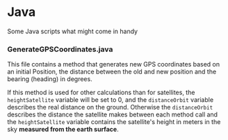 # Java
Some Java scripts what might come in handy

### GenerateGPSCoordinates.java
This file contains a method that generates new GPS coordinates based on an initial Position, the distance between the old and new position and the bearing (heading) in degrees. 

If this method is used for other calculations than for satellites, the `heightSatellite` variable will be set to 0, and the `distanceOrbit` variable describes the real distance on the ground. Otherwise the `distanceOrbit` describes the distance the satellite makes between each method call and the `heightSatellite` variable contains the satellite's height in meters in the sky **measured from the earth surface**.
